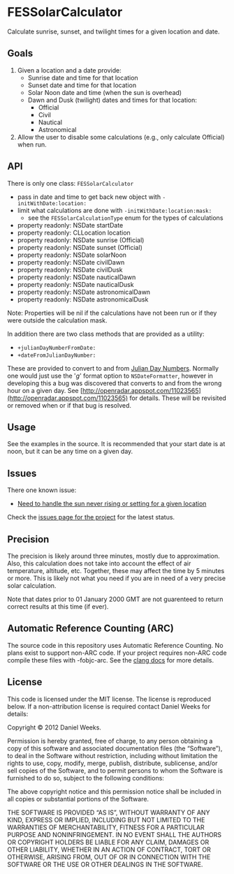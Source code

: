 # FESSolarCalculator

Calculate sunrise, sunset, and twilight times for a given location and date.

## Goals

1. Given a location and a date provide:
    * Sunrise date and time for that location
    * Sunset date and time for that location
    * Solar Noon date and time (when the sun is overhead)
    * Dawn and Dusk (twilight) dates and times for that location:
        * Official
        * Civil
        * Nautical
        * Astronomical
2. Allow the user to disable some calculations (e.g., only calculate Official) when run.

## API

There is only one class: `FESSolarCalculator`

* pass in date and time to get back new object with `-initWithDate:location:`
* limit what calculations are done with `-initWithDate:location:mask:`
    * see the `FESSolarCalculationType` enum for the types of calculations
* property readonly: NSDate startDate
* property readonly: CLLocation location
* property readonly: NSDate sunrise (Official)
* property readonly: NSDate sunset (Official)
* property readonly: NSDate solarNoon
* property readonly: NSDate civilDawn
* property readonly: NSDate civilDusk
* property readonly: NSDate nauticalDawn
* property readonly: NSDate nauticalDusk
* property readonly: NSDate astronomicalDawn
* property readonly: NSDate astronomicalDusk

Note: Properties will be nil if the calculations have not been run or if they were outside the calculation mask.

In addition there are two class methods that are provided as a utility:

* `+julianDayNumberFromDate:`
* `+dateFromJulianDayNumber:`

These are provided to convert to and from [Julian Day Numbers](http://en.wikipedia.org/wiki/Julian_day). Normally one would just use the '_g_' format option to `NSDateFormatter`, however in developing this a bug
was discovered that converts to and from the wrong hour on a given day. See [http://openradar.appspot.com/11023565](http://openradar.appspot.com/11023565)   for details. These will be revisited or removed when or if that bug is resolved.

## Usage

See the examples in the source. It is recommended that your start date is at noon, but it can be any time on a given day.

## Issues

There one known issue:

* [Need to handle the sun never rising or setting for a given location](https://github.com/danimal/FESSolarCalculator/issues/2)

Check the [issues page for the project](https://github.com/danimal/FESSolarCalculator/issues) for the latest status.

## Precision

The precision is likely around three minutes, mostly due to approximation. Also, this calculation does not take into account the effect of air temperature, altitude, etc. Together, these may affect the time by 5 minutes or more. This is likely not what you need if you are in need of a very precise solar calculation.

Note that dates prior to 01 January 2000 GMT are not guarenteed to return correct results at this time (if ever).

## Automatic Reference Counting (ARC)

The source code in this repository uses Automatic Reference Counting. No plans exist to support non-ARC code. If your project requires non-ARC code compile these files with -fobjc-arc. See the [clang docs](http://clang.llvm.org/docs/AutomaticReferenceCounting.html) for more details.

## License

This code is licensed under the MIT license. The license is reproduced below.
If a non-attribution license is required contact Daniel Weeks for details:

Copyright © 2012 Daniel Weeks.

Permission is hereby granted, free of charge, to any person obtaining a copy
of this software and associated documentation files (the “Software”), to deal
in the Software without restriction, including without limitation the rights
to use, copy, modify, merge, publish, distribute, sublicense, and/or sell
copies of the Software, and to permit persons to whom the Software is
furnished to do so, subject to the following conditions:

The above copyright notice and this permission notice shall be included in
all copies or substantial portions of the Software.

THE SOFTWARE IS PROVIDED “AS IS”, WITHOUT WARRANTY OF ANY KIND, EXPRESS OR
IMPLIED, INCLUDING BUT NOT LIMITED TO THE WARRANTIES OF MERCHANTABILITY,
FITNESS FOR A PARTICULAR PURPOSE AND NONINFRINGEMENT. IN NO EVENT SHALL THE
AUTHORS OR COPYRIGHT HOLDERS BE LIABLE FOR ANY CLAIM, DAMAGES OR OTHER
LIABILITY, WHETHER IN AN ACTION OF CONTRACT, TORT OR OTHERWISE, ARISING FROM,
OUT OF OR IN CONNECTION WITH THE SOFTWARE OR THE USE OR OTHER DEALINGS IN
THE SOFTWARE.
